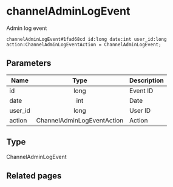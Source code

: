 # channelAdminLogEvent
Admin log event

```
channelAdminLogEvent#1fad68cd id:long date:int user_id:long action:ChannelAdminLogEventAction = ChannelAdminLogEvent;
```

## Parameters
| Name | Type | Description |
| ---- | :----: | ----------- |
| id | long | Event ID |
| date | int | Date |
| user_id | long | User ID |
| action | ChannelAdminLogEventAction | Action |


## Type
ChannelAdminLogEvent

## Related pages
